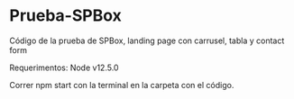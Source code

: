 # Prueba-SPBox
Código de la prueba de SPBox, landing page con carrusel, tabla y contact form

Requerimentos: Node v12.5.0

Correr npm start con la terminal en la carpeta con el código.
